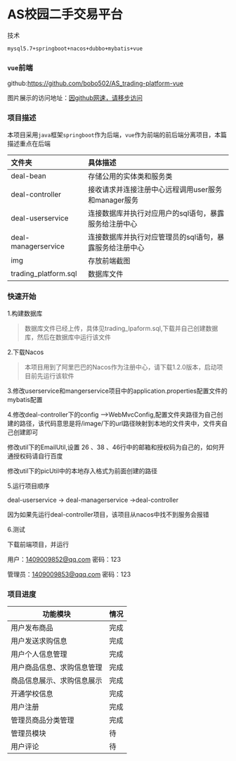 # AS校园二手交易平台

技术

`mysql5.7+springboot+nacos+dubbo+mybatis+vue`

### `vue`前端

github:https://github.com/bobo502/AS_trading-platform-vue

图片展示的访问地址：[因github网速，请移步访问](http://www.bobostudy.xyz/blogshowdetail?aid=130)

### 项目描述

本项目采用`java`框架`springboot`作为后端，`vue`作为前端的前后端分离项目，本篇描述重点在后端

| 文件夹 | 具体描述 |
|  :---  | :---  |
| deal-bean | 存储公用的实体类和服务类 |
| deal-controller | 接收请求并连接注册中心远程调用user服务和manager服务 |
| deal-userservice | 连接数据库并执行对应用户的sql语句，暴露服务给注册中心 |
| deal-managerservice | 连接数据库并执行对应管理员的sql语句，暴露服务给注册中心 |
| img | 存放前端截图 |
| trading_platform.sql | 数据库文件 |

### 快速开始

1.构建数据库

> 数据库文件已经上传，具体见trading_lpaform.sql,下载并自己创建数据库，然后在数据库中运行该文件

2.下载Nacos

> 本项目用到了阿里巴巴的Nacos作为注册中心，请下载1.2.0版本，启动项目前先运行该软件

3.修改userservice和mangerservice项目中的application.properties配置文件的mybatis配置

4.修改deal-controller下的config -->WebMvcConfig,配置文件夹路径为自己创建的路径，该代码意思是将/image/下的url路径映射到本地的文件夹中，文件夹自己创建即可

修改util下的EmailUtil,设置 26 、38 、46行中的邮箱和授权码为自己的，如何开通授权码请自行百度

修改util下的picUtil中的本地存入格式为前面创建的路径

5.运行项目顺序  

deal-userservice -> deal-managerservice ->deal-controller

因为如果先运行deal-controller项目，该项目从nacos中找不到服务会报错

6.测试

下载前端项目，并运行

用户：1409009852@qq.com 密码：123

管理员：1409009853@qqq.com 密码：123

### 项目进度

| 功能模块 | 情况 |
|  ----  | ----  |
| 用户发布商品 | 完成 |
| 用户发送求购信息 | 完成 |
| 用户个人信息管理 | 完成 |
| 用户商品信息、求购信息管理 | 完成 |
| 商品信息展示、求购信息展示 | 完成 |
| 开通学校信息 | 完成 |
| 用户注册 | 完成 |
| 管理员商品分类管理 | 完成 |
| 管理员模块 | 待 |
| 用户评论 | 待 |



